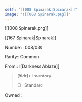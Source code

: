 ```yaml
---
self: "[[008 Spinarak|Spinarak]]"
image: "![[008 Spinarak.png]]"
---
```


![[008 Spinarak.png]]

[[167 Spinarak|Spinarak]]

Number:: 008/030

Rarity:: Common

From:: [[Darkness Ablaze]]

> [!tldr]+ Inventory
> - [ ] Standard

Owned:: 

